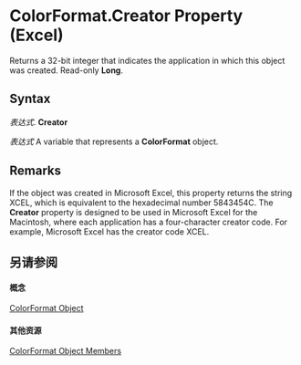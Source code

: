 
# ColorFormat.Creator Property (Excel)

Returns a 32-bit integer that indicates the application in which this object was created. Read-only  **Long**.


## Syntax

 _表达式_. **Creator**

 _表达式_ A variable that represents a **ColorFormat** object.


## Remarks

If the object was created in Microsoft Excel, this property returns the string XCEL, which is equivalent to the hexadecimal number 5843454C. The  **Creator** property is designed to be used in Microsoft Excel for the Macintosh, where each application has a four-character creator code. For example, Microsoft Excel has the creator code XCEL.


## 另请参阅


#### 概念


[ColorFormat Object](9bb6bc1f-9886-d290-a336-068f84cad1a9.md)
#### 其他资源


[ColorFormat Object Members](http://msdn.microsoft.com/library/2cc12fcd-da0a-56cd-e223-cd0d32496e61%28Office.15%29.aspx)